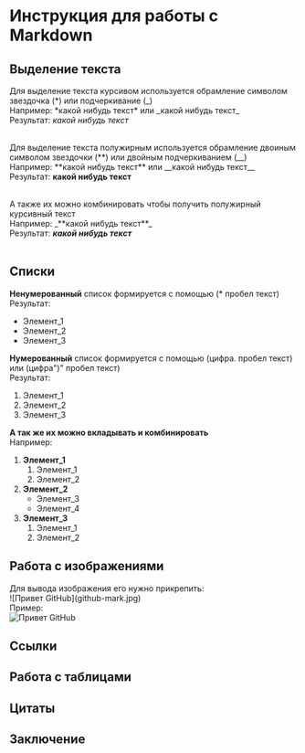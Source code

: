 # Инструкция для работы с Markdown

## Выделение текста

Для выделение текста курсивом используется обрамление символом звездочка (*) или подчеркивание (_)<br>
Например: \*какой нибудь текст\* или \_какой нибудь текст\_<br>
Результат: *какой нибудь текст*<br><br>

Для выделение текста полужирным используется обрамление двоиным символом звездочки (**) или двойным подчеркиванием (__)<br>
Например: \*\*какой нибудь текст\*\* или \_\_какой нибудь текст\_\_<br>
Результат: **какой нибудь текст**<br><br>

А также их можно комбинировать чтобы получить полужирный курсивный текст<br>
Например: \_\*\*какой нибудь текст\*\*\_<br>
Результат: _**какой нибудь текст**_<br><br>

## Списки

**Ненумерованный** список формируется с помощью (* пробел текст)<br>
Результат:<br>
* Элемент_1
* Элемент_2
* Элемент_3

**Нумерованный** список формируется с помощью (цифра. пробел текст) или (цифра")" пробел текст)<br>
Результат:<br>
1. Элемент_1
2. Элемент_2
3. Элемент_3

**А так же их можно вкладывать и комбинировать**<br>
Например:<br>
1) **Элемент_1**
    1. Элемент_1
    2. Элемент_2
2) **Элемент_2**
    * Элемент_3
    * Элемент_4
3) **Элемент_3**
    1) Элемент_1
    2) Элемент_2

## Работа с изображениями
Для вывода изображения его нужно прикрепить:<br>
\!\[Привет GitHub](github-mark.jpg)<br>
Пример:<br>
![Привет GitHub](github-mark.jpg)
## Ссылки

## Работа с таблицами

## Цитаты

## Заключение